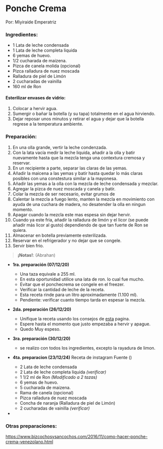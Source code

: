 # Ponche Crema
Por: Miyiraide Emperatriz

### Ingredientes:
- 1 Lata de leche condensada
- 1 Lata de leche completa liquida
- 6 yemas de huevo.
- 1/2 cucharada de maizena.
- Pizca de canela molida (opcional)
- Pizca ralladura de nuez moscada
- Ralladura de piel de Limón
- 2 cucharadas de vainilla
- 160 ml de Ron

#### Esterilizar envases de vidrio:
1. Colocar a hervir agua.
1. Sumergir o bañar la botella (y su tapa) totalmente en el agua hirviendo.
1. Dejar reposar unos minutos y retirar el agua y dejar que la botella regrese a la temperatura ambiente.

### Preparación:
1. En una olla grande, vertir la leche condenzada.
1. Con la lata vacía medir la leche liquida, añadir a la olla y batir nuevamente hasta que la mezcla tenga una contextura cremosa y reservar.
1. En un recipiente a parte, separar las claras de las yemas.
1. Añadir la maicena a las yemas y batir hasta quedar lo más claras posibles con una constestura similar a la mayonesa.
1. Añadir las yemas a la olla con la mezcla de leche condensada y mezclar.
1. Agregar la pizca de nuez moscada y canela y batir.
1. Colar la mezcla de ser necesario, evitar grumos de
1. Calentar la mezcla a fuego lento, manten la mezcla en movimiento con ayuda de una cuchara de madera, no desatender la olla en ningun momento.
1. Apagar cuando la mezcla este mas espesa sin dejar hervir.
1. Cuando ya este fria, añadir la ralladura de limón y el licor (se puede añadir más licor al gusto) dependiendo de que tan fuerte de Ron se quiera.
1. Almacenar en botella previamente esterilizada.
1. Reservar en el refrigerador y no dejar que se congele.
1. Servir bien frio.

> **¡Notas!**: (Abrahan)
- **1ra. preparación (07/12/20)**
  - Una taza equivale a 255 ml.
  - En esta oportunidad utilice una lata de ron. lo cual fue mucho.
  - Evitar que el ponchecrema se congele en el freezer.
  - Verificar la cantidad de leche de la receta.
  - Esta receta rinde para un litro aproximadamente (1.100 ml).
  - Pendiente: verificar cuanto tiempo tarda en espesar la mezcla.
- **2da. preparación (26/12/20)**
  - Unifique la receta usando los consejos de [esta](https://enrilemoine.com/2016/12/09/como-hacer-ponche-crema-bien-espeso/) pagina.
  - Espere hasta el momento que justo empezaba a hervir y apague.
  - Quedo Muy espeso.
- **3ra. preparación (30/12/20)**
  - se realizo con todos los ingredientes, excepto la rayadura de limon.
- **4ta. preparacion (23/12/24)**
  Receta de instagram Fuente ()
  - 2 Lata de leche condensada
  - 2 Lata de leche completa liquida _(verificar)_
  - 1 1/2 ml de Ron _(Modificado a 2 tazas)_
  - 6 yemas de huevo.
  - 5 cucharada de maizena.
  - Rama de canela (opcional)
  - Pizca ralladura de nuez moscada
  - Concha de naranja (Ralladura de piel de Limón)
  - 2 cucharadas de vainilla _(verificar)_
   
- 
### Otras preparaciones:
https://www.bizcochosysancochos.com/2016/11/como-hacer-ponche-crema-venezolano.html

